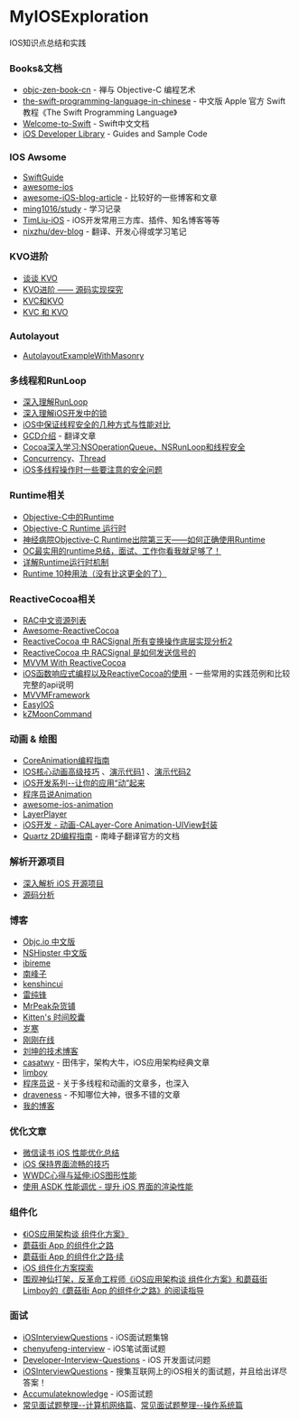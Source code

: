 # MyIOSExploration
IOS知识点总结和实践

### Books&文档
- [objc-zen-book-cn](https://github.com/oa414/objc-zen-book-cn) - 禅与 Objective-C 编程艺术
- [the-swift-programming-language-in-chinese](https://github.com/numbbbbb/the-swift-programming-language-in-chinese) - 中文版 Apple 官方 Swift 教程《The Swift Programming Language》
- [Welcome-to-Swift](https://github.com/CocoaChina-editors/Welcome-to-Swift) - Swift中文文档
- [iOS Developer Library](https://developer.apple.com/library/content/navigation/) - Guides and Sample Code

### IOS Awsome
- [SwiftGuide](https://github.com/ipader/SwiftGuide)
- [awesome-ios](https://github.com/vsouza/awesome-ios)
- [awesome-iOS-blog-article](https://github.com/Jiar/awesome-iOS-blog-article) - 比较好的一些博客和文章
- [ming1016/study](https://github.com/ming1016/study) - 学习记录
- [TimLiu-iOS](https://github.com/Tim9Liu9/TimLiu-iOS) - iOS开发常用三方库、插件、知名博客等等
- [nixzhu/dev-blog](https://github.com/nixzhu/dev-blog) - 翻译、开发心得或学习笔记

### KVO进阶
- [谈谈 KVO](http://www.jianshu.com/p/2d1c9d76153b)
- [KVO进阶 —— 源码实现探究](http://www.cocoachina.com/ios/20161117/18110.html)
- [KVC和KVO](http://ppsheep.com/categories/KVC%E5%92%8CKVO/)
- [KVC 和 KVO](https://www.objccn.io/issue-7-3/)

### Autolayout
- [AutolayoutExampleWithMasonry](https://github.com/zekunyan/AutolayoutExampleWithMasonry)

### 多线程和RunLoop
- [深入理解RunLoop](http://blog.ibireme.com/2015/05/18/runloop/)
- [深入理解iOS开发中的锁](https://bestswifter.com/ios-lock/?utm_source=tuicool&utm_medium=referral)
- [iOS中保证线程安全的几种方式与性能对比](http://www.jianshu.com/p/ddbe44064ca4)
- [GCD介绍](http://www.jianshu.com/p/2d1c9d76153b) - 翻译文章
- [Cocoa深入学习:NSOperationQueue、NSRunLoop和线程安全](https://blog.cnbluebox.com/blog/2014/07/01/cocoashen-ru-xue-xi-nsoperationqueuehe-nsoperationyuan-li-he-shi-yong/)
- [Concurrency](http://www.devtalking.com/tags/Concurrency/)、[Thread](http://www.devtalking.com/tags/Thread/)
- [iOS多线程操作时一些要注意的安全问题](http://www.starming.com/index.php?v=index&view=102)

### Runtime相关
- [Objective-C中的Runtime](http://www.jianshu.com/p/3e050ec3b759)
- [Objective-C Runtime 运行时](http://southpeak.github.io/categories/objectivec/)
- [神经病院Objective-C Runtime出院第三天——如何正确使用Runtime](http://www.jianshu.com/p/db6dc23834e3)
- [OC最实用的runtime总结，面试、工作你看我就足够了！](http://www.jianshu.com/p/ab966e8a82e2#)
- [详解Runtime运行时机制](http://www.jianshu.com/p/1e06bfee99d0#)
- [Runtime 10种用法（没有比这更全的了）](http://www.jianshu.com/p/3182646001d1)

### ReactiveCocoa相关
- [RAC中文资源列表](https://github.com/ReactiveCocoaChina/ReactiveCocoaChineseResources)
- [Awesome-ReactiveCocoa](https://github.com/hsavit1/Awesome-ReactiveCocoa)
- [ReactiveCocoa 中 RACSignal 所有变换操作底层实现分析2](http://www.jianshu.com/p/9c4459ae71c5)
- [ReactiveCocoa 中 RACSignal 是如何发送信号的](http://www.jianshu.com/p/d7d951a99db8)
- [MVVM With ReactiveCocoa](http://blog.leichunfeng.com/blog/2016/02/27/mvvm-with-reactivecocoa/)
- [iOS函数响应式编程以及ReactiveCocoa的使用](http://www.starming.com/index.php?v=index&view=101) - 一些常用的实践范例和比较完整的api说明
- [MVVMFramework](https://github.com/lovemo/MVVMFramework)
- [EasyIOS](https://github.com/zhuchaowe/EasyIOS)
- [kZMoonCommand](https://github.com/Bupterambition/kZMoonCommand#%E4%B8%AD%E6%96%87%E7%89%88)

### 动画 & 绘图
- [CoreAnimation编程指南](http://www.dreamingwish.com/article/the-concept-of-coreanimation-programming-guide.html) 
- [IOS核心动画高级技巧](https://zsisme.gitbooks.io/ios-/content/) 、[演示代码1](https://github.com/huang303513/HCDCoreAnimation) 、[演示代码2](https://github.com/ReviewCodeWorkshop1/CoreAnimationCode)
- [iOS开发系列--让你的应用“动”起来](http://www.cnblogs.com/kenshincui/p/3972100.html)
- [程序员说Animation](http://www.devtalking.com/tags/Animation/)
- [awesome-ios-animation](https://github.com/ameizi/awesome-ios-animation)
- [LayerPlayer](https://github.com/scotteg/LayerPlayer)
- [iOS开发 - 动画-CALayer-Core Animation-UIView封装](http://yimouleng.com/2014/11/23/CALayer-Animation/)
- [Quartz 2D编程指南](http://southpeak.github.io/2014/11/10/quartz2d-1/) - 南峰子翻译官方的文档

### 解析开源项目
- [深入解析 iOS 开源项目](https://github.com/Draveness/iOS-Source-Code-Analyze)
- [源码分析](http://southpeak.github.io/categories/sourcecode/)

### 博客
- [Objc.io 中文版](https://www.objccn.io/issues/)
- [NSHipster 中文版](http://nshipster.cn/)
- [ibireme](http://blog.ibireme.com/)
- [南峰子](http://southpeak.github.io/)
- [kenshincui](http://www.cnblogs.com/kenshincui/)
- [雷纯锋](http://blog.leichunfeng.com/)
- [MrPeak杂货铺](http://mrpeak.cn/)
- [Kitten's 时间胶囊](http://kittenyang.com/#blog)
- [岁寒](https://lvwenhan.com/sort/ios)
- [刚刚在线](http://www.superqq.com/)
- [刘坤的技术博客](https://blog.cnbluebox.com/)
- [casatwy](http://casatwy.com/) - 田伟宇，架构大牛，iOS应用架构经典文章
- [limboy](http://limboy.me/)
- [程序员说](http://www.devtalking.com/) - 关于多线程和动画的文章多，也深入
- [draveness](http://draveness.me/) - 不知哪位大神，很多不错的文章
- [我的博客](https://wangdongyang.github.io/)

### 优化文章
- [微信读书 iOS 性能优化总结](http://wereadteam.github.io/2016/05/03/WeRead-Performance/?f=tt)
- [iOS 保持界面流畅的技巧](http://blog.ibireme.com/2015/11/12/smooth_user_interfaces_for_ios/)
- [WWDC心得与延伸:iOS图形性能](http://www.cocoachina.com/ios/20150429/11712.html)
- [使用 ASDK 性能调优 - 提升 iOS 界面的渲染性能](http://draveness.me/asdk-rendering/)

### 组件化
- [《iOS应用架构谈 组件化方案》](http://casatwy.com/iOS-Modulization.html)
- [蘑菇街 App 的组件化之路](http://limboy.me/tech/2016/03/10/mgj-components.html)
- [蘑菇街 App 的组件化之路·续](http://limboy.me/tech/2016/03/14/mgj-components-continued.html)
- [iOS 组件化方案探索](http://blog.cnbang.net/tech/3080/)
- [围观神仙打架，反革命工程师《iOS应用架构谈 组件化方案》和蘑菇街Limboy的《蘑菇街 App 的组件化之路》的阅读指导](http://reviewcode.cn/article.html?reviewId=20)

### 面试
- [iOSInterviewQuestions](https://github.com/ChenYilong/iOSInterviewQuestions) - iOS面试题集锦
- [chenyufeng-interview](http://blog.csdn.net/column/details/chenyufeng-interview.html) - iOS笔试面试题
- [Developer-Interview-Questions](https://github.com/lzyy/iOS-Developer-Interview-Questions) - iOS 开发面试问题
- [iOSInterviewQuestions](https://github.com/findM/iOSInterviewQuestions) - 搜集互联网上的iOS相关的面试题，并且给出详尽答案！
- [Accumulateknowledge](https://github.com/sunWaterMood/Accumulateknowledge/issues/1) - iOS面试题
- [常见面试题整理--计算机网络篇](https://zhuanlan.zhihu.com/p/24001696?refer=passer)、[常见面试题整理--操作系统篇](https://zhuanlan.zhihu.com/p/23755202?refer=passer)

